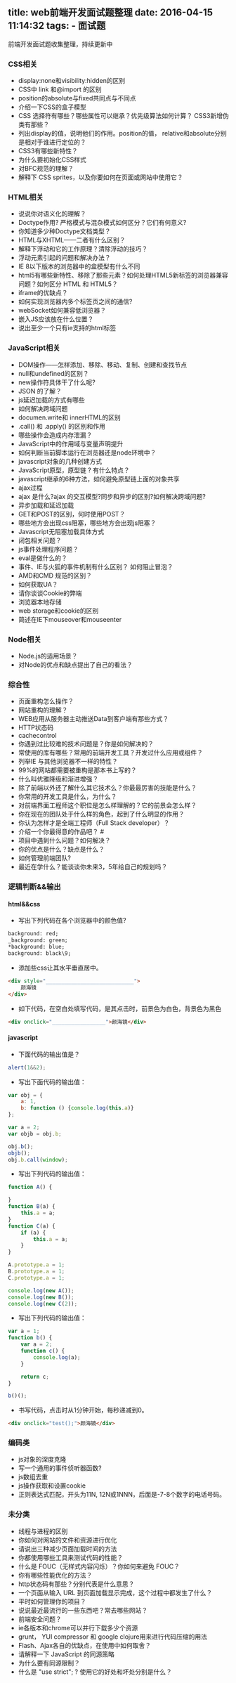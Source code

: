 title: web前端开发面试题整理
date: 2016-04-15 11:14:32
tags:
	- 面试题	
---
前端开发面试题收集整理，持续更新中

<!-- more --->

### CSS相关
- display:none和visibility:hidden的区别
- CSS中 link 和@import 的区别
- position的absolute与fixed共同点与不同点
- 介绍一下CSS的盒子模型
- CSS 选择符有哪些？哪些属性可以继承？优先级算法如何计算？ CSS3新增伪类有那些？
- 列出display的值，说明他们的作用。position的值， relative和absolute分别是相对于谁进行定位的？
- CSS3有哪些新特性？
- 为什么要初始化CSS样式
- 对BFC规范的理解？
- 解释下 CSS sprites，以及你要如何在页面或网站中使用它？

### HTML相关
- 说说你对语义化的理解？
- Doctype作用? 严格模式与混杂模式如何区分？它们有何意义?
- 你知道多少种Doctype文档类型？
- HTML与XHTML——二者有什么区别？
- 解释下浮动和它的工作原理？清除浮动的技巧？
- 浮动元素引起的问题和解决办法？
- IE 8以下版本的浏览器中的盒模型有什么不同
- html5有哪些新特性、移除了那些元素？如何处理HTML5新标签的浏览器兼容问题？如何区分 HTML 和 HTML5？
- iframe的优缺点？
- 如何实现浏览器内多个标签页之间的通信?
- webSocket如何兼容低浏览器？
- 嵌入JS应该放在什么位置？
- 说出至少一个只有ie支持的html标签

### JavaScript相关
- DOM操作——怎样添加、移除、移动、复制、创建和查找节点
- null和undefined的区别？
- new操作符具体干了什么呢?
- JSON 的了解？
- js延迟加载的方式有哪些
- 如何解决跨域问题
- documen.write和 innerHTML的区别
- .call() 和 .apply() 的区别和作用
- 哪些操作会造成内存泄漏？
- JavaScript中的作用域与变量声明提升
- 如何判断当前脚本运行在浏览器还是node环境中？
- javascript对象的几种创建方式
- JavaScript原型，原型链 ? 有什么特点？
- javascript继承的6种方法，如何避免原型链上面的对象共享
- ajax过程
- ajax 是什么?ajax 的交互模型?同步和异步的区别?如何解决跨域问题?
- 异步加载和延迟加载
- GET和POST的区别，何时使用POST？
- 哪些地方会出现css阻塞，哪些地方会出现js阻塞？
- Javascript无阻塞加载具体方式
- 闭包相关问题？
- js事件处理程序问题？
- eval是做什么的？
- 事件、IE与火狐的事件机制有什么区别？ 如何阻止冒泡？
- AMD和CMD 规范的区别？
- 如何获取UA？
- 请你谈谈Cookie的弊端
- 浏览器本地存储
- web storage和cookie的区别
- 简述在IE下mouseover和mouseenter

### Node相关
- Node.js的适用场景？
- 对Node的优点和缺点提出了自己的看法？

### 综合性
- 页面重构怎么操作？
- 网站重构的理解？
- WEB应用从服务器主动推送Data到客户端有那些方式？
- HTTP状态码
- cachecontrol
- 你遇到过比较难的技术问题是？你是如何解决的？
- 常使用的库有哪些？常用的前端开发工具？开发过什么应用或组件？
- 列举IE 与其他浏览器不一样的特性？
- 99%的网站都需要被重构是那本书上写的？
- 什么叫优雅降级和渐进增强？
- 除了前端以外还了解什么其它技术么？你最最厉害的技能是什么？
- 你常用的开发工具是什么，为什么？
- 对前端界面工程师这个职位是怎么样理解的？它的前景会怎么样？
- 你在现在的团队处于什么样的角色，起到了什么明显的作用？
- 你认为怎样才是全端工程师（Full Stack developer）？
- 介绍一个你最得意的作品吧？ #
- 项目中遇到什么问题？如何解决？
- 你的优点是什么？缺点是什么？
- 如何管理前端团队?
- 最近在学什么？能谈谈你未来3，5年给自己的规划吗？

### 逻辑判断&&输出

#### html&&css
- 写出下列代码在各个浏览器中的颜色值?
```html
background: red;
_background: green;
*background: blue;
background: black\9;
```
- 添加些css让其水平垂直居中。
```html
<div style="____________________________">
    颜海镜
</div>
```
- 如下代码，在空白处填写代码，是其点击时，前景色为白色，背景色为黑色
```html
<div onclick="_________________">颜海镜</div>
```

#### javascript
- 下面代码的输出值是？
```javascript
alert(1&&2);
```
- 写出下面代码的输出值：
```javascript
var obj = {
    a: 1,
    b: function () {console.log(this.a)}
};

var a = 2;
var objb = obj.b;

obj.b();
objb();
obj.b.call(window);
```
- 写出下列代码的输出值：
```javascript
function A() {

}
function B(a) {
    this.a = a;
}
function C(a) {
    if (a) {
        this.a = a;
    }
}

A.prototype.a = 1;
B.prototype.a = 1;
C.prototype.a = 1;

console.log(new A());
console.log(new B());
console.log(new C(2));
```
- 写出下列代码的输出值：
```javascript
var a = 1;
function b() {
    var a = 2;
    function c() {
        console.log(a);
    }

    return c;
}

b()();
```

- 书写代码，点击时从1分钟开始，每秒递减到0。
```html
<div onclick="test();">颜海镜</div>
```


### 编码类
- js对象的深度克隆
- 写一个通用的事件侦听器函数?
- js数组去重
- js操作获取和设置cookie
- 正则表达式匹配，开头为11N, 12N或1NNN，后面是-7-8个数字的电话号码。

### 未分类
- 线程与进程的区别 
- 你如何对网站的文件和资源进行优化
- 请说出三种减少页面加载时间的方法
- 你都使用哪些工具来测试代码的性能？
- 什么是 FOUC（无样式内容闪烁）？你如何来避免 FOUC？
- 你有哪些性能优化的方法？
- http状态码有那些？分别代表是什么意思？
- 一个页面从输入 URL 到页面加载显示完成，这个过程中都发生了什么？
- 平时如何管理你的项目？
- 说说最近最流行的一些东西吧？常去哪些网站？
- 前端安全问题？
- ie各版本和chrome可以并行下载多少个资源
- grunt， YUI compressor 和 google clojure用来进行代码压缩的用法
- Flash、Ajax各自的优缺点，在使用中如何取舍？
- 请解释一下 JavaScript 的同源策略
- 为什么要有同源限制？
- 什么是 "use strict"; ? 使用它的好处和坏处分别是什么？

